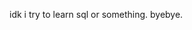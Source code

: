 idk i try to learn sql or something.
byebye.

<!---
mchlwrd2/mchlwrd2 is a ✨ special ✨ repository because its `README.md` (this file) appears on your GitHub profile.
You can click the Preview link to take a look at your changes.
--->
